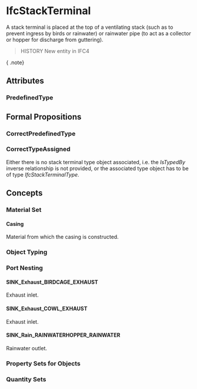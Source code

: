 # IfcStackTerminal

A stack terminal is placed at the top of a ventilating stack (such as to prevent ingress by birds or rainwater) or rainwater pipe (to act as a collector or hopper for discharge from guttering).
<!-- end of short definition -->

> HISTORY New entity in IFC4

{ .note}
>

## Attributes

### PredefinedType


## Formal Propositions

### CorrectPredefinedType


### CorrectTypeAssigned
Either there is no stack terminal type object associated, i.e. the _IsTypedBy_ inverse relationship is not provided, or the associated type object has to be of type _IfcStackTerminalType_.

## Concepts

### Material Set



#### Casing

Material from which the casing is constructed.

### Object Typing



### Port Nesting



#### SINK_Exhaust_BIRDCAGE_EXHAUST

Exhaust inlet.

#### SINK_Exhaust_COWL_EXHAUST

Exhaust inlet.

#### SINK_Rain_RAINWATERHOPPER_RAINWATER

Rainwater outlet.

### Property Sets for Objects



### Quantity Sets



